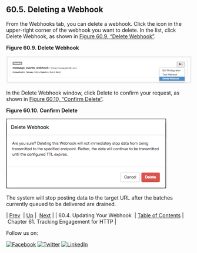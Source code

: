 ## 60.5. Deleting a Webhook

From the Webhooks tab, you can delete a webhook. Click the icon in the upper-right corner of the webhook you want to delete. In the list, click Delete Webhook, as shown in [Figure 60.9, “Delete Webhook”](web-ui.webhooks.delete.php#figure_delete_webhook "Figure 60.9. Delete Webhook").

<a name="figure_delete_webhook"></a>

**Figure 60.9. Delete Webhook**

![Delete Webhook](images/delete_webhook.png)

In the Delete Webhook window, click Delete to confirm your request, as shown in [Figure 60.10, “Confirm Delete”](web-ui.webhooks.delete.php#figure_confirm_delete "Figure 60.10. Confirm Delete").

<a name="figure_confirm_delete"></a>

**Figure 60.10. Confirm Delete**

![Confirm Delete](images/confirm_delete.png)

The system will stop posting data to the target URL after the batches currently queued to be delivered are drained.

| [Prev](web-ui.webhooks.update.php)  | [Up](web-ui.webhooks.php) |  [Next](engagement_tracking_http.php) |
| 60.4. Updating Your Webhook  | [Table of Contents](index.php) |  Chapter 61. Tracking Engagement for HTTP |

Follow us on:

[![Facebook](https://support.messagesystems.com/images/icon-facebook.png)](http://www.facebook.com/messagesystems) [![Twitter](https://support.messagesystems.com/images/icon-twitter.png)](http://twitter.com/#!/MessageSystems) [![LinkedIn](https://support.messagesystems.com/images/icon-linkedin.png)](http://www.linkedin.com/company/message-systems)